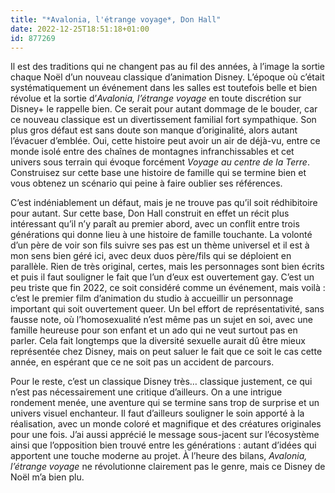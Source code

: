```yaml
---
title: "*Avalonia, l'étrange voyage*, Don Hall"
date: 2022-12-25T18:51:18+01:00
id: 877269 
---
```


Il est des traditions qui ne changent pas au fil des années, à l’image la sortie chaque Noël d’un nouveau classique d’animation Disney. L’époque où c’était systématiquement un événement dans les salles est toutefois belle et bien révolue et la sortie d’*Avalonia, l’étrange voyage* en toute discrétion sur Disney+ le rappelle bien. Ce serait pour autant dommage de le bouder, car ce nouveau classique est un divertissement familial fort sympathique. Son plus gros défaut est sans doute son manque d’originalité, alors autant l’évacuer d’emblée. Oui, cette histoire peut avoir un air de déjà-vu, entre ce monde isolé entre des chaînes de montagnes infranchissables et cet univers sous terrain qui évoque forcément *Voyage au centre de la Terre*. Construisez sur cette base une histoire de famille qui se termine bien et vous obtenez un scénario qui peine à faire oublier ses références. 

C’est indéniablement un défaut, mais je ne trouve pas qu’il soit rédhibitoire pour autant. Sur cette base, Don Hall construit en effet un récit plus intéressant qu’il n’y paraît au premier abord, avec un conflit entre trois générations qui donne lieu à une histoire de famille touchante. La volonté d’un père de voir son fils suivre ses pas est un thème universel et il est à mon sens bien géré ici, avec deux duos père/fils qui se déploient en parallèle. Rien de très original, certes, mais les personnages sont bien écrits et puis il faut souligner le fait que l’un d’eux est ouvertement gay. C’est un peu triste que fin 2022, ce soit considéré comme un événement, mais voilà : c’est le premier film d’animation du studio à accueillir un personnage important qui soit ouvertement queer. Un bel effort de représentativité, sans fausse note, où l’homosexualité n’est même pas un sujet en soi, avec une famille heureuse pour son enfant et un ado qui ne veut surtout pas en parler. Cela fait longtemps que la diversité sexuelle aurait dû être mieux représentée chez Disney, mais on peut saluer le fait que ce soit le cas cette année, en espérant que ce ne soit pas un accident de parcours. 

Pour le reste, c’est un classique Disney très… classique justement, ce qui n’est pas nécessairement une critique d’ailleurs. On a une intrigue rondement menée, une aventure qui se termine sans trop de surprise et un univers visuel enchanteur. Il faut d’ailleurs souligner le soin apporté à la réalisation, avec un monde coloré et magnifique et des créatures originales pour une fois. J’ai aussi apprécié le message sous-jacent sur l’écosystème ainsi que l’opposition bien trouvé entre les générations : autant d’idées qui apportent une touche moderne au projet. À l’heure des bilans, *Avalonia, l’étrange voyage* ne révolutionne clairement pas le genre, mais ce Disney de Noël m’a bien plu. 
